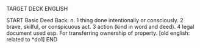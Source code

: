 TARGET DECK
ENGLISH

START
Basic
Deed
Back: n. 1 thing done intentionally or consciously. 2 brave, skilful, or conspicuous act. 3 action (kind in word and deed). 4 legal document used esp. For transferring ownership of property. [old english: related to *do1]
END
